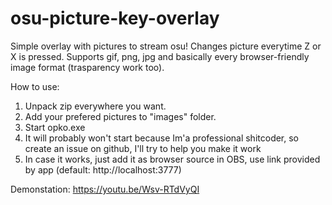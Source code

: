 # osu-picture-key-overlay
Simple overlay with pictures to stream osu!
Changes picture everytime Z or X is pressed.
Supports gif, png, jpg and basically every browser-friendly image format (trasparency work too).

How to use:
1. Unpack zip everywhere you want.
2. Add your prefered pictures to "images" folder.
3. Start opko.exe
4. It will probably won't start because Im'a professional shitcoder, so create an issue on github, I'll try to help you make it work
5. In case it works, just add it as browser source in OBS, use link provided by app (default: http://localhost:3777)

Demonstation: https://youtu.be/Wsv-RTdVyQI
